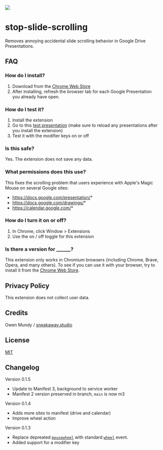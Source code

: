 <img src="extension/assets/img/icon128.png">

# stop-slide-scrolling

Removes annoying accidental slide scrolling behavior in Google Drive Presentations.


## FAQ


### How do I install?

1. Download from the [Chrome Web Store](https://chrome.google.com/webstore/detail/stop-slide-scrolling-in-g/cmpmjbfhpecollipohbphhgbohleeeon?hl=en)
2. After installing, refresh the browser tab for each Google Presentation you already have open.



### How do I test it?

1. Install the extension
1. Go to this [test presentation](https://docs.google.com/presentation/d/1OuEYcbP3Y2i8wl77RORIhZhJiV2jIhi9edBk3sHiGQM/edit#slide=id.p) (make sure to reload any presentations after you install the extension)
1. Test it with the modifier keys on or off



### Is this safe?

Yes. The extension does not save any data.


### What permissions does this use?

This fixes the scrolling problem that users experience with Apple's Magic Mouse on several Google sites:

- https://docs.google.com/presentation/*
- https://docs.google.com/drawings/*
- https://calendar.google.com/*


### How do I turn it on or off?

1. In Chrome, click Window > Extensions
2. Use the on / off toggle for this extension


### Is there a version for ______?

This extension only works in Chromium browsers (including Chrome, Brave, Opera, and many others). To see if you can use it with your browser, try to install it from the [Chrome Web Store](https://chrome.google.com/webstore/detail/stop-slide-scrolling-in-g/cmpmjbfhpecollipohbphhgbohleeeon?hl=en).







## Privacy Policy

This extension does not collect user data.


## Credits

Owen Mundy / [sneakaway.studio](https://sneakaway.studio)


## License

[MIT](LICENSE)


## Changelog

Version 0.1.5
- Update to Manifest 3, background to service worker
- Manifest 2 version preserved in branch, `main` is now m3

Version 0.1.4
- Adds more sites to manifest (drive and calendar)
- Improve wheel action

Version 0.1.3
- Replace depreated [`mousewheel`](https://developer.mozilla.org/en-US/docs/Web/API/Element/mousewheel_event) with standard [`wheel`](https://developer.mozilla.org/en-US/docs/Web/API/Element/wheel_event) event.
- Added support for a modifier key
